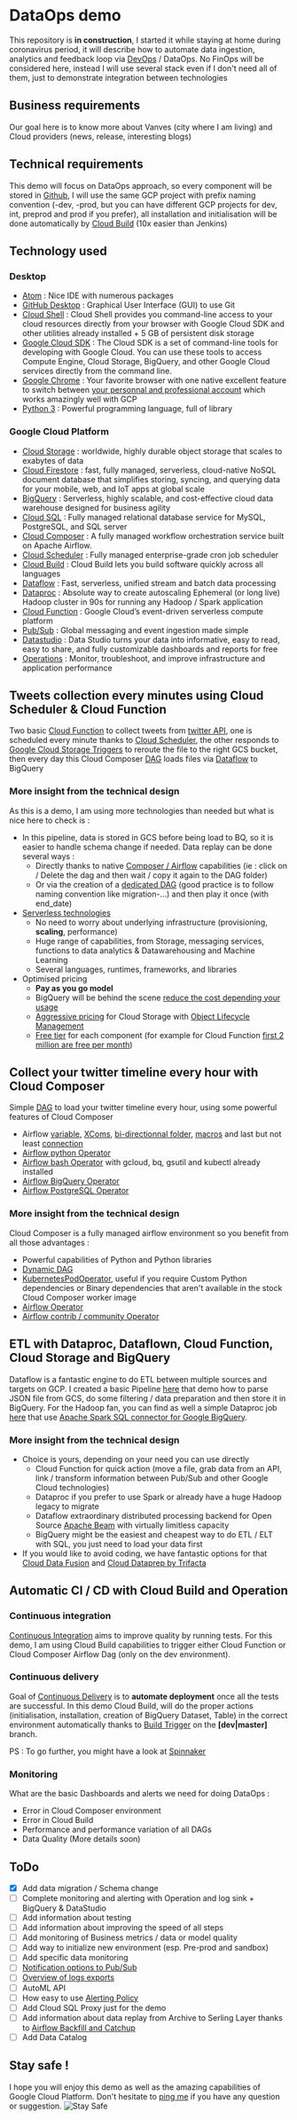 # DataOps demo
This repository is **in construction**, I started it while staying at home during coronavirus period, it will describe how to automate data ingestion, analytics and feedback loop via [DevOps](https://cloud.google.com/devops) / DataOps.
No FinOps will be considered here, instead I will use several stack even if I don't need all of them, just to demonstrate integration between technologies

## Business requirements
Our goal here is to know more about Vanves (city where I am living) and Cloud providers (news, release, interesting blogs)

## Technical requirements
This demo will focus on DataOps approach, so every component will be stored in [Github](https://github.com/mlanciau/DataOpsDemo), I will use the same GCP project with prefix naming convention (-dev, -prod, but you can have different GCP projects for dev, int, preprod and prod if you prefer), all installation and initialisation will be done automatically by [Cloud Build](https://cloud.google.com/cloud-build) (10x easier than Jenkins)

## Technology used

### Desktop
* [Atom](https://atom.io/) : Nice IDE with numerous packages
* [GitHub Desktop](https://desktop.github.com/) : Graphical User Interface (GUI) to use Git
* [Cloud Shell](https://cloud.google.com/shell) : Cloud Shell provides you command-line access to your cloud resources directly from your browser with Google Cloud SDK and other utilities already installed + 5 GB of persistent disk storage
* [Google Cloud SDK](https://cloud.google.com/sdk) : The Cloud SDK is a set of command-line tools for developing with Google Cloud. You can use these tools to access Compute Engine, Cloud Storage, BigQuery, and other Google Cloud services directly from the command line.
* [Google Chrome](https://www.google.com/chrome/) : Your favorite browser with one native excellent feature to switch between [your personnal and professional account](https://support.google.com/chrome/answer/2364824?co=GENIE.Platform%3DDesktop&hl=en) which works amazingly well with GCP
* [Python 3](https://www.python.org/downloads/) : Powerful programming language, full of library

### Google Cloud Platform
* [Cloud Storage](https://cloud.google.com/storage) : worldwide, highly durable object storage that scales to exabytes of data
* [Cloud Firestore](https://cloud.google.com/firestore) : fast, fully managed, serverless, cloud-native NoSQL document database that simplifies storing, syncing, and querying data for your mobile, web, and IoT apps at global scale
* [BigQuery](https://cloud.google.com/bigquery) : Serverless, highly scalable, and cost-effective cloud data warehouse designed for business agility
* [Cloud SQL](https://cloud.google.com/sql) : Fully managed relational database service for MySQL, PostgreSQL, and SQL server
* [Cloud Composer](https://cloud.google.com/composer) : A fully managed workflow orchestration service built on Apache Airflow.
* [Cloud Scheduler](https://cloud.google.com/scheduler) : Fully managed enterprise-grade cron job scheduler
* [Cloud Build](https://cloud.google.com/cloud-build) : Cloud Build lets you build software quickly across all languages
* [Dataflow](https://cloud.google.com/dataflow) : Fast, serverless, unified stream and batch data processing
* [Dataproc](https://cloud.google.com/dataproc) : Absolute way to create autoscaling Ephemeral (or long live) Hadoop cluster in 90s for running any Hadoop / Spark application
* [Cloud Function](https://cloud.google.com/functions) : Google Cloud’s event-driven serverless compute platform
* [Pub/Sub](https://cloud.google.com/pubsub/) : Global messaging and event ingestion made simple
* [Datastudio](https://support.google.com/datastudio/answer/6283323?hl=en&ref_topic=6267740) : Data Studio turns your data into informative, easy to read, easy to share, and fully customizable dashboards and reports for free
* [Operations](https://cloud.google.com/products/operations) : Monitor, troubleshoot, and improve infrastructure and application performance

## Tweets collection every minutes using Cloud Scheduler & Cloud Function
Two basic [Cloud Function](https://github.com/mlanciau/DataOpsDemo/tree/master/cloud_function) to collect tweets from [twitter API](https://python-twitter.readthedocs.io/en/latest/), one is scheduled every minute thanks to [Cloud Scheduler](https://cloud.google.com/scheduler), the other responds to [Google Cloud Storage Triggers](https://cloud.google.com/functions/docs/calling/storage) to reroute the file to the right GCS bucket, then every day this Cloud Composer [DAG](https://github.com/mlanciau/DataOpsDemo/blob/master/composer/twitter_google_cloud.py) loads files via [Dataflow](https://github.com/mlanciau/DataOpsDemo/blob/master/dataflow/twitter-google-dataflow.py) to BigQuery

### More insight from the technical design
As this is a demo, I am using more technologies than needed but what is nice here to check is :
* In this pipeline, data is stored in GCS before being load to BQ, so it is easier to handle schema change if needed. Data replay can be done several ways :
  * Directly thanks to native [Composer / Airflow](https://airflow.apache.org/docs/stable/scheduler.html#backfill-and-catchup) capabilities (ie : click on / Delete the dag and then wait / copy it again to the DAG folder)
  * Or via the creation of a [dedicated DAG](https://github.com/mlanciau/DataOpsDemo/blob/master/composer/migration_twitter_google_cloud.py) (good practice is to follow naming convention like migration-...) and then play it once (with end_date)
* [Serverless technologies](https://cloud.google.com/serverless)
  * No need to worry about underlying infrastructure (provisioning, **scaling**, performance)
  * Huge range of capabilities, from Storage, messaging services, functions to data analytics & Datawarehousing and Machine Learning
  * Several languages, runtimes, frameworks, and libraries
* Optimised pricing
  * **Pay as you go model**
  * BigQuery will be behind the scene [reduce the cost depending your usage](https://cloud.google.com/bigquery/pricing)
  * [Aggressive pricing](https://cloud.google.com/storage/pricing#storage-pricing) for Cloud Storage with [Object Lifecycle Management](https://cloud.google.com/storage/docs/lifecycle)
  * [Free tier](https://cloud.google.com/free) for each component (for example for Cloud Function [first 2 million are free per month](https://cloud.google.com/functions/pricing))

## Collect your twitter timeline every hour with Cloud Composer
Simple [DAG](https://github.com/mlanciau/DataOpsDemo/blob/master/composer/twitter_mytimeline.py) to load your twitter timeline every hour, using some powerful features of Cloud Composer
* Airflow [variable](https://cloud.google.com/composer/docs/concepts/cloud-storage), [XComs](https://airflow.apache.org/docs/stable/concepts.html#xcoms), [bi-directionnal folder](https://cloud.google.com/composer/docs/concepts/cloud-storage), [macros](https://airflow.apache.org/docs/stable/macros.html) and last but not least [connection](https://airflow.apache.org/docs/stable/howto/connection/index.html)
* [Airflow python Operator](https://cloud.google.com/composer/docs/how-to/using/writing-dags#pythonoperator)
* [Airflow bash Operator](https://cloud.google.com/composer/docs/how-to/using/writing-dags#bashoperator) with gcloud, bq, gsutil and kubectl already installed
* [Airflow BigQuery Operator](https://airflow.apache.org/docs/stable/integration.html#bigquery)
* [Airflow PostgreSQL Operator](https://airflow.apache.org/docs/stable/_api/airflow/operators/postgres_operator/index.html)

### More insight from the technical design
Cloud Composer is a fully managed airflow environment so you benefit from all those advantages :
* Powerful capabilities of Python and Python libraries
* [Dynamic DAG](https://medium.com/google-cloud/create-a-dynamically-created-dag-and-troubleshoot-airflows-webserver-in-google-cloud-composer-290af1e3eb1b)
* [KubernetesPodOperator](https://cloud.google.com/composer/docs/how-to/using/using-kubernetes-pod-operator), useful if you require Custom Python dependencies or Binary dependencies that aren't available in the stock Cloud Composer worker image
* [Airflow Operator](https://github.com/apache/airflow/tree/master/airflow/operators)
* [Airflow contrib / community Operator](https://github.com/apache/airflow/tree/master/airflow/contrib/operators)

## ETL with Dataproc, Dataflown, Cloud Function, Cloud Storage and BigQuery
Dataflow is a fantastic engine to do ETL between multiple sources and targets on GCP. I created a basic Pipeline [here](https://github.com/mlanciau/DataOpsDemo/blob/master/dataflow/twitter-google-dataflow.py) that demo how to parse JSON file from GCS, do some filtering / data preparation and then store it in BigQuery. For the Hadoop fan, you can find as well a simple Dataproc job [here](https://github.com/mlanciau/DataOpsDemo/blob/master/dataproc/twitterPySparkSplitting.py) that use [Apache Spark SQL connector for Google BigQuery](https://github.com/GoogleCloudDataproc/spark-bigquery-connector).

### More insight from the technical design
* Choice is yours, depending on your need you can use directly
  * Cloud Function for quick action (move a file, grab data from an API, link / transform information between Pub/Sub and other Google Cloud technologies)
  * Dataproc if you prefer to use Spark or already have a huge Hadoop legacy to migrate
  * Dataflow extraordinary distributed processing backend for Open Source [Apache Beam](https://cloud.google.com/dataflow/docs/concepts/beam-programming-model) with virtually limitless capacity
  * BigQuery might be the easiest and cheapest way to do ETL / ELT with SQL, you just need to load your data first
* If you would like to avoid coding, we have fantastic options for that [Cloud Data Fusion](https://cloud.google.com/data-fusion) and [Cloud Dataprep by Trifacta](https://cloud.google.com/dataprep)

## Automatic CI / CD with Cloud Build and Operation

### Continuous integration
[Continuous Integration](https://en.wikipedia.org/wiki/Continuous_integration) aims to improve quality by running tests. For this demo, I am using Cloud Build capabilities to trigger either Cloud Function or Cloud Composer Airflow Dag (only on the dev environment).

### Continuous delivery
Goal of [Continuous Delivery](https://en.wikipedia.org/wiki/Continuous_delivery) is to **automate deployment** once all the tests are successful. In this demo Cloud Build, will do the proper actions (initialisation, installation, creation of BigQuery Dataset, Table) in the correct environment automatically thanks to [Build Trigger](https://cloud.google.com/cloud-build/docs/running-builds/create-manage-triggers) on the **[dev|master]** branch.

PS : To go further, you might have a look at [Spinnaker](https://cloud.google.com/solutions/continuous-delivery-spinnaker-kubernetes-engine)

### Monitoring
What are the basic Dashboards and alerts we need for doing DataOps :
* Error in Cloud Composer environment
* Error in Cloud Build
* Performance and performance variation of all DAGs
* Data Quality
(More details soon)

## ToDo
- [x] Add data migration / Schema change
- [ ] Complete monitoring and alerting with Operation and log sink + BigQuery & DataStudio
- [ ] Add information about testing
- [ ] Add information about improving the speed of all steps
- [ ] Add monitoring of Business metrics / data or model quality
- [ ] Add way to initialize new environment (esp. Pre-prod and sandbox)
- [ ] Add specific data monitoring
- [ ] [Notification options to Pub/Sub](https://cloud.google.com/monitoring/support/notification-options?_ga=2.117224837.-289278821.1584538078&_gac=1.142222726.1585069485.EAIaIQobChMI4OLd-cuz6AIVSEHTCh2udgE8EAAYASAAEgJT-PD_BwE#pubsub)
- [ ] [Overview of logs exports](https://cloud.google.com/logging/docs/export)
- [ ] AutoML API
- [ ] How easy to use [Alerting Policy](https://cloud.google.com/monitoring/alerts/using-alerting-ui)
- [ ] Add Cloud SQL Proxy just for the demo
- [ ] Add information about data replay from Archive to Serling Layer thanks to [Airflow Backfill and Catchup](https://airflow.apache.org/docs/stable/scheduler.html#backfill-and-catchup)
- [ ] Add Data Catalog

## Stay safe !
I hope you will enjoy this demo as well as the amazing capabilities of Google Cloud Platform. Don't hesitate to [ping me](https://twitter.com/lanciaux_maxime?lang=en) if you have any question or suggestion.
![Stay Safe](Stay_Safe.jpg)
